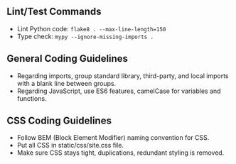 ## Lint/Test Commands
- Lint Python code: `flake8 . --max-line-length=150`
- Type check: `mypy --ignore-missing-imports .`

## General Coding Guidelines
- Regarding imports, group standard library, third-party, and local imports with a blank line between groups.
- Regarding JavaScript, use ES6 features, camelCase for variables and functions.

## CSS Coding Guidelines
- Follow BEM (Block Element Modifier) naming convention for CSS.
- Put all CSS in static/css/site.css file.
- Make sure CSS stays tight, duplications, redundant styling is removed.

